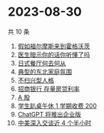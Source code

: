 # 2023-08-30

共 10 条

<!-- BEGIN ZHIHUSEARCH -->
<!-- 最后更新时间 Wed Aug 30 2023 00:14:49 GMT+0800 (China Standard Time) -->
1. [假如福尔摩斯来到霍格沃茨](https://www.zhihu.com/search?q=假如福尔摩斯来到霍格沃茨)
1. [医生暗示你的话你听懂了吗](https://www.zhihu.com/search?q=医生暗示你的话你听懂了吗)
1. [日式餐厅何去何从](https://www.zhihu.com/search?q=日式餐厅何去何从)
1. [典型的东北家庭氛围](https://www.zhihu.com/search?q=典型的东北家庭氛围)
1. [不扫兴型人格](https://www.zhihu.com/search?q=不扫兴型人格)
1. [招商银行 存量房贷利率](https://www.zhihu.com/search?q=招商银行%20存量房贷利率)
1. [A 股](https://www.zhihu.com/search?q=A%20股)
1. [学生趴桌午休 1 学期收费 200](https://www.zhihu.com/search?q=学生趴桌午休%201%20学期收费%20200)
1. [ChatGPT 将推出企业版](https://www.zhihu.com/search?q=ChatGPT%20将推出企业版)
1. [中美深入交谈近 4 个半小时](https://www.zhihu.com/search?q=中美深入交谈近%204%20个半小时)
<!-- END ZHIHUSEARCH -->
